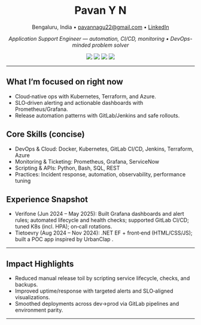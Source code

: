 <!-- Profile: Minimal, fast-loading, no heavy images -->

<h1 align="center">Pavan Y N</h1>
<p align="center">
  Bengaluru, India • <a href="mailto:pavannagu22@gmail.com">pavannagu22@gmail.com</a> • <a href="https://linkedin.com/in/pavan-y-n">LinkedIn</a>
</p>

<p align="center">
  <em>Application Support Engineer — automation, CI/CD, monitoring • DevOps-minded problem solver</em>
</p>

<p align="center">
  <img src="https://img.shields.io/badge/Linux-Friendly-2ea44f?style=flat-square" />
  <img src="https://img.shields.io/badge/On--call-Ready-blue?style=flat-square" />
  <img src="https://img.shields.io/badge/Observability-Prometheus%20%7C%20Grafana-orange?style=flat-square" />
  <img src="https://img.shields.io/badge/Cloud-Azure-232F3E?logo=amazonaws&logoColor=white&style=flat-square" />
</p>

---

## What I’m focused on right now
- Cloud‑native ops with Kubernetes, Terraform, and Azure.
- SLO‑driven alerting and actionable dashboards with Prometheus/Grafana.
- Release automation patterns with GitLab/Jenkins and safe rollouts.

## Core Skills (concise)
- DevOps & Cloud: Docker, Kubernetes, GitLab CI/CD, Jenkins, Terraform, Azure
- Monitoring & Ticketing: Prometheus, Grafana, ServiceNow
- Scripting & APIs: Python, Bash, SQL, REST
- Practices: Incident response, automation, observability, performance tuning

## Experience Snapshot
- Verifone (Jun 2024 – May 2025): Built Grafana dashboards and alert rules; automated lifecycle and health checks; supported GitLab CI/CD; tuned K8s (incl. HPA); on‑call rotations.
- Tietoevry (Aug 2024 – Nov 2024): .NET EF + front‑end (HTML/CSS/JS); built a POC app inspired by UrbanClap .

---

## Impact Highlights
- Reduced manual release toil by scripting service lifecycle, checks, and backups.
- Improved uptime/response with targeted alerts and SLO‑aligned visualizations.
- Smoothed deployments across dev→prod via GitLab pipelines and environment parity.

---




